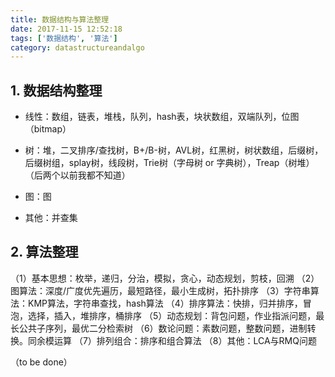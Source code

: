 ```yaml
---
title: 数据结构与算法整理
date: 2017-11-15 12:52:18
tags: ['数据结构', '算法']
category: datastructureandalgo
---
```


## 1. 数据结构整理

- 线性：数组，链表，堆栈，队列，hash表，块状数组，双端队列，位图（bitmap）

- 树：堆，二叉排序/查找树，B+/B-树，AVL树，红黑树，树状数组，后缀树，后缀树组，splay树，线段树，Trie树（字母树 or 字典树），Treap（树堆）（后两个以前我都不知道）

- 图：图

- 其他：并查集
<!-- more -->

## 2. 算法整理

（1）基本思想：枚举，递归，分治，模拟，贪心，动态规划，剪枝，回溯
（2）图算法：深度/广度优先遍历，最短路径，最小生成树，拓扑排序
（3）字符串算法：KMP算法，字符串查找，hash算法
（4）排序算法：快排，归并排序，冒泡，选择，插入，堆排序，桶排序
（5）动态规划：背包问题，作业指派问题，最长公共子序列，最优二分检索树
（6）数论问题：素数问题，整数问题，进制转换。同余模运算
（7）排列组合：排序和组合算法
（8）其他：LCA与RMQ问题

（to be done）
